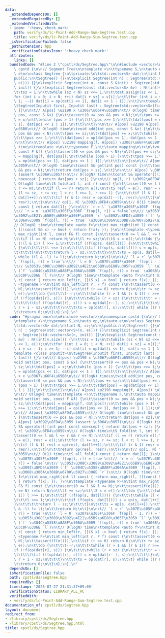 ```yaml
---
data:
  _extendedDependsOn: []
  _extendedRequiredBy: []
  _extendedVerifiedWith:
  - icon: ':heavy_check_mark:'
    path: verify/ds/lc-Point-Add-Range-Sum-Segtree.test.cpp
    title: verify/ds/lc-Point-Add-Range-Sum-Segtree.test.cpp
  _isVerificationFailed: false
  _pathExtension: hpp
  _verificationStatusIcon: ':heavy_check_mark:'
  attributes:
    links: []
  bundledCode: "#line 2 \"cpstl/ds/Segtree.hpp\"\n\n#include <vector>\n\nnamespace\
    \ cpstd {\n\n// Segment Tree\n\ntemplate <\n\ttypename S,\n\tauto op,\n\tauto\
    \ e\n>\nclass Segtree {\n\tprivate:\n\tstd::vector<S> dat;\n\tint N, sz;\n\n\t\
    public:\n\tSegtree() {}\n\texplicit Segtree(int n) : Segtree(std::vector<S>(n,\
    \ e())) {}\n\texplicit Segtree(int n, const S &init) : Segtree(std::vector<S>(n,\
    \ init)) {}\n\texplicit Segtree(const std::vector<S> &v) : N((int)v.size()) {\n\
    \t\tsz = 1;\n\t\twhile (sz < N) sz <<= 1;\n\t\tdat.assign(sz << 1, e());\n\t\t\
    for (int i = 0; i < N; ++i) dat[i + sz] = v[i];\n\t\tfor (int i = sz - 1; i >=\
    \ 1; --i) dat[i] = op(dat[i << 1], dat[i << 1 | 1]);\n\t}\n\ttemplate <class Inputit>\n\
    \tSegtree(Inputit first, Inputit last) : Segtree(std::vector<S>(first, last))\
    \ {}\n\n\t// A[pos] \u2190 x \u3067\u66F4\u65B0\n\t// O(logN) time\n\tvoid set(int\
    \ pos, const S &x) {\n\t\tassert(0 <= pos && pos < N);\n\t\tpos += sz;\n\t\tdat[pos]\
    \ = x;\n\t\twhile (pos > 1) {\n\t\t\tpos >>= 1;\n\t\t\tdat[pos] = op(dat[pos <<\
    \ 1], dat[pos << 1 | 1]);\n\t\t}\n\t}\n\n\t// A[pos] \u2190 A[pos] + x \u3067\u66F4\
    \u65B0\n\t// O(logN) time\n\tvoid add(int pos, const S &x) {\n\t\tassert(0 <=\
    \ pos && pos < N);\n\t\tpos += sz;\n\t\tdat[pos] += x;\n\t\twhile (pos > 1) {\n\
    \t\t\tpos >>= 1;\n\t\t\tdat[pos] = op(dat[pos << 1], dat[pos << 1 | 1]);\n\t\t\
    }\n\t}\n\n\t// A[pos] \u2190 mapping(f, A[pos]) \u3067\u66F4\u65B0\n\t// O(logN)\
    \ time\n\ttemplate <\n\t\ttypename F,\n\t\tauto mapping\n\t>\n\tvoid set(int pos,\
    \ const F &f) {\n\t\tassert(0 <= pos && pos < N);\n\t\tpos += sz;\n\t\tdat[pos]\
    \ = mapping(f, dat[pos]);\n\t\twhile (pos > 1) {\n\t\t\tpos >>= 1;\n\t\t\tdat[pos]\
    \ = op(dat[pos << 1], dat[pos << 1 | 1]);\n\t\t}\n\t}\n\n\t// A[pos] \u3092\u8FD4\
    \u3059\n\t// O(logN) time\n\tconst S& get(int pos) const {\n\t\tassert(0 <= pos\
    \ && pos < N);\n\t\treturn dat[pos + sz];\n\t}\n\n\t// A[pos] \u3092\u8FD4\u3059\
    \ (assert \u306A\u3057)\n\t// O(logN) time\n\tconst S& operator[](int pos) const\
    \ noexcept { return dat[pos + sz]; }\n\n\t// op[l, r) \u3092\u8FD4\u3059\n\t//\
    \ O(logN) time\n\tS fold(int l, int r) const {\n\t\tassert(0 <= l && l <= r &&\
    \ r <= N);\n\t\tif (l == r) return e();\n\t\tS resl = e(), resr = e();\n\t\tfor\
    \ (l += sz, r += sz; l < r; l >>= 1, r >>= 1) {\n\t\t\tif (l & 1) resl = op(resl,\
    \ dat[l++]);\n\t\t\tif (r & 1) resr = op(dat[--r], resr);\n\t\t}\n\t\treturn op(resl,\
    \ resr);\n\t}\n\n\t// op[1, N] \u3092\u8FD4\u3059\n\t// O(1) time\n\tS all_fold()\
    \ const { return dat[1]; }\n\n\t// `r = l` \u307E\u305F\u306F `f(op[l, r)) = true`\n\
    \t// `r = n` \u307E\u305F\u306F `f(op[l, r]) = false`\n\t// \u3053\u308C\u3089\
    \u3092\u4E21\u65B9\u6E80\u305F\u3059 `r` \u3092\u8FD4\u3059 (`f` \u304C\u5358\u8ABF\
    \u306A\u3089 `f(op[l, r)) = true` \u3068\u306A\u308B\u6700\u5927\u306E `r`)\n\t\
    // O(logN) time\n\ttemplate <auto f>\n\tint max_right(int l) const { return max_right(l,\
    \ [](const S& x) -> bool { return f(x); }); }\n\n\ttemplate <typename F>\n\tint\
    \ max_right(int l, const F& f) const {\n\t\tassert(0 <= l && l <= N);\n\t\tassert(f(e()));\n\
    \t\tif (l == N) return N;\n\t\tl += sz;\n\t\tS s = e();\n\t\tdo {\n\t\t\twhile\
    \ (!(l & 1)) l >>= 1;\n\t\t\tif (!f(op(s, dat[l]))) {\n\t\t\t\twhile (l < sz)\
    \ {\n\t\t\t\t\tl <<= 1;\n\t\t\t\t\tif (f(op(s, dat[l]))) s = op(s, dat[l++]);\n\
    \t\t\t\t}\n\t\t\t\treturn l - sz;\n\t\t\t}\n\t\t\ts = op(s, dat[l++]);\n\t\t}\
    \ while ((l & -l) != l);\n\t\treturn N;\n\t}\n\n\t// `l = r` \u307E\u305F\u306F\
    \ `f(op[l, r)) = true`\n\t// `l = 0` \u307E\u305F\u306F `f(op[l - 1, r)) = false`\n\
    \t// \u3053\u308C\u3089\u3092\u4E21\u65B9\u6E80\u305F\u3059 `l` \u3092\u8FD4\u3059\
    \ (`f` \u304C\u5358\u8ABF\u306A\u3089 `f(op[l, r)) = true` \u3068\u306A\u308B\u6700\
    \u5C0F\u306E `l`)\n\t// O(logN) time\n\ttemplate <auto f>\n\tint min_left(int\
    \ r) const { return min_left(r, [](S x) -> bool { return f(x); }); }\n\n\ttemplate\
    \ <typename F>\n\tint min_left(int r, F f) const {\n\t\tassert(0 <= r && r <=\
    \ N);\n\t\tassert(f(e()));\n\t\tif (r == 0) return 0;\n\t\tr += sz;\n\t\tS s =\
    \ e();\n\t\tdo {\n\t\t\t--r;\n\t\t\twhile (r > 1 && (r & 1)) r >>= 1;\n\t\t\t\
    if (!f(op(dat[r], s))) {\n\t\t\t\twhile (r < sz) {\n\t\t\t\t\tr = r << 1 | 1;\n\
    \t\t\t\t\tif (f(op(dat[r], s))) s = op(dat[r--], s);\n\t\t\t\t}\n\t\t\t\treturn\
    \ r + 1 - sz;\n\t\t\t}\n\t\t\ts = op(dat[r], s);\n\t\t} while ((r & -r) != r);\n\
    \t\treturn 0;\n\t}\n};\n};\n"
  code: "#pragma once\n\n#include <vector>\n\nnamespace cpstd {\n\n// Segment Tree\n\
    \ntemplate <\n\ttypename S,\n\tauto op,\n\tauto e\n>\nclass Segtree {\n\tprivate:\n\
    \tstd::vector<S> dat;\n\tint N, sz;\n\n\tpublic:\n\tSegtree() {}\n\texplicit Segtree(int\
    \ n) : Segtree(std::vector<S>(n, e())) {}\n\texplicit Segtree(int n, const S &init)\
    \ : Segtree(std::vector<S>(n, init)) {}\n\texplicit Segtree(const std::vector<S>\
    \ &v) : N((int)v.size()) {\n\t\tsz = 1;\n\t\twhile (sz < N) sz <<= 1;\n\t\tdat.assign(sz\
    \ << 1, e());\n\t\tfor (int i = 0; i < N; ++i) dat[i + sz] = v[i];\n\t\tfor (int\
    \ i = sz - 1; i >= 1; --i) dat[i] = op(dat[i << 1], dat[i << 1 | 1]);\n\t}\n\t\
    template <class Inputit>\n\tSegtree(Inputit first, Inputit last) : Segtree(std::vector<S>(first,\
    \ last)) {}\n\n\t// A[pos] \u2190 x \u3067\u66F4\u65B0\n\t// O(logN) time\n\t\
    void set(int pos, const S &x) {\n\t\tassert(0 <= pos && pos < N);\n\t\tpos +=\
    \ sz;\n\t\tdat[pos] = x;\n\t\twhile (pos > 1) {\n\t\t\tpos >>= 1;\n\t\t\tdat[pos]\
    \ = op(dat[pos << 1], dat[pos << 1 | 1]);\n\t\t}\n\t}\n\n\t// A[pos] \u2190 A[pos]\
    \ + x \u3067\u66F4\u65B0\n\t// O(logN) time\n\tvoid add(int pos, const S &x) {\n\
    \t\tassert(0 <= pos && pos < N);\n\t\tpos += sz;\n\t\tdat[pos] += x;\n\t\twhile\
    \ (pos > 1) {\n\t\t\tpos >>= 1;\n\t\t\tdat[pos] = op(dat[pos << 1], dat[pos <<\
    \ 1 | 1]);\n\t\t}\n\t}\n\n\t// A[pos] \u2190 mapping(f, A[pos]) \u3067\u66F4\u65B0\
    \n\t// O(logN) time\n\ttemplate <\n\t\ttypename F,\n\t\tauto mapping\n\t>\n\t\
    void set(int pos, const F &f) {\n\t\tassert(0 <= pos && pos < N);\n\t\tpos +=\
    \ sz;\n\t\tdat[pos] = mapping(f, dat[pos]);\n\t\twhile (pos > 1) {\n\t\t\tpos\
    \ >>= 1;\n\t\t\tdat[pos] = op(dat[pos << 1], dat[pos << 1 | 1]);\n\t\t}\n\t}\n\
    \n\t// A[pos] \u3092\u8FD4\u3059\n\t// O(logN) time\n\tconst S& get(int pos) const\
    \ {\n\t\tassert(0 <= pos && pos < N);\n\t\treturn dat[pos + sz];\n\t}\n\n\t//\
    \ A[pos] \u3092\u8FD4\u3059 (assert \u306A\u3057)\n\t// O(logN) time\n\tconst\
    \ S& operator[](int pos) const noexcept { return dat[pos + sz]; }\n\n\t// op[l,\
    \ r) \u3092\u8FD4\u3059\n\t// O(logN) time\n\tS fold(int l, int r) const {\n\t\
    \tassert(0 <= l && l <= r && r <= N);\n\t\tif (l == r) return e();\n\t\tS resl\
    \ = e(), resr = e();\n\t\tfor (l += sz, r += sz; l < r; l >>= 1, r >>= 1) {\n\t\
    \t\tif (l & 1) resl = op(resl, dat[l++]);\n\t\t\tif (r & 1) resr = op(dat[--r],\
    \ resr);\n\t\t}\n\t\treturn op(resl, resr);\n\t}\n\n\t// op[1, N] \u3092\u8FD4\
    \u3059\n\t// O(1) time\n\tS all_fold() const { return dat[1]; }\n\n\t// `r = l`\
    \ \u307E\u305F\u306F `f(op[l, r)) = true`\n\t// `r = n` \u307E\u305F\u306F `f(op[l,\
    \ r]) = false`\n\t// \u3053\u308C\u3089\u3092\u4E21\u65B9\u6E80\u305F\u3059 `r`\
    \ \u3092\u8FD4\u3059 (`f` \u304C\u5358\u8ABF\u306A\u3089 `f(op[l, r)) = true`\
    \ \u3068\u306A\u308B\u6700\u5927\u306E `r`)\n\t// O(logN) time\n\ttemplate <auto\
    \ f>\n\tint max_right(int l) const { return max_right(l, [](const S& x) -> bool\
    \ { return f(x); }); }\n\n\ttemplate <typename F>\n\tint max_right(int l, const\
    \ F& f) const {\n\t\tassert(0 <= l && l <= N);\n\t\tassert(f(e()));\n\t\tif (l\
    \ == N) return N;\n\t\tl += sz;\n\t\tS s = e();\n\t\tdo {\n\t\t\twhile (!(l &\
    \ 1)) l >>= 1;\n\t\t\tif (!f(op(s, dat[l]))) {\n\t\t\t\twhile (l < sz) {\n\t\t\
    \t\t\tl <<= 1;\n\t\t\t\t\tif (f(op(s, dat[l]))) s = op(s, dat[l++]);\n\t\t\t\t\
    }\n\t\t\t\treturn l - sz;\n\t\t\t}\n\t\t\ts = op(s, dat[l++]);\n\t\t} while ((l\
    \ & -l) != l);\n\t\treturn N;\n\t}\n\n\t// `l = r` \u307E\u305F\u306F `f(op[l,\
    \ r)) = true`\n\t// `l = 0` \u307E\u305F\u306F `f(op[l - 1, r)) = false`\n\t//\
    \ \u3053\u308C\u3089\u3092\u4E21\u65B9\u6E80\u305F\u3059 `l` \u3092\u8FD4\u3059\
    \ (`f` \u304C\u5358\u8ABF\u306A\u3089 `f(op[l, r)) = true` \u3068\u306A\u308B\u6700\
    \u5C0F\u306E `l`)\n\t// O(logN) time\n\ttemplate <auto f>\n\tint min_left(int\
    \ r) const { return min_left(r, [](S x) -> bool { return f(x); }); }\n\n\ttemplate\
    \ <typename F>\n\tint min_left(int r, F f) const {\n\t\tassert(0 <= r && r <=\
    \ N);\n\t\tassert(f(e()));\n\t\tif (r == 0) return 0;\n\t\tr += sz;\n\t\tS s =\
    \ e();\n\t\tdo {\n\t\t\t--r;\n\t\t\twhile (r > 1 && (r & 1)) r >>= 1;\n\t\t\t\
    if (!f(op(dat[r], s))) {\n\t\t\t\twhile (r < sz) {\n\t\t\t\t\tr = r << 1 | 1;\n\
    \t\t\t\t\tif (f(op(dat[r], s))) s = op(dat[r--], s);\n\t\t\t\t}\n\t\t\t\treturn\
    \ r + 1 - sz;\n\t\t\t}\n\t\t\ts = op(dat[r], s);\n\t\t} while ((r & -r) != r);\n\
    \t\treturn 0;\n\t}\n};\n};\n"
  dependsOn: []
  isVerificationFile: false
  path: cpstl/ds/Segtree.hpp
  requiredBy: []
  timestamp: '2025-07-27 21:31:37+09:00'
  verificationStatus: LIBRARY_ALL_AC
  verifiedWith:
  - verify/ds/lc-Point-Add-Range-Sum-Segtree.test.cpp
documentation_of: cpstl/ds/Segtree.hpp
layout: document
redirect_from:
- /library/cpstl/ds/Segtree.hpp
- /library/cpstl/ds/Segtree.hpp.html
title: cpstl/ds/Segtree.hpp
---
```

